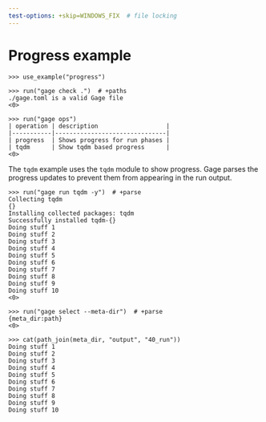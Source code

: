 ```yaml
---
test-options: +skip=WINDOWS_FIX  # file locking
---
```


# Progress example

    >>> use_example("progress")

    >>> run("gage check .")  # +paths
    ./gage.toml is a valid Gage file
    <0>

    >>> run("gage ops")
    | operation | description                   |
    |-----------|-------------------------------|
    | progress  | Shows progress for run phases |
    | tqdm      | Show tqdm based progress      |
    <0>

The `tqdm` example uses the `tqdm` module to show progress. Gage parses
the progress updates to prevent them from appearing in the run output.

    >>> run("gage run tqdm -y")  # +parse
    Collecting tqdm
    {}
    Installing collected packages: tqdm
    Successfully installed tqdm-{}
    Doing stuff 1
    Doing stuff 2
    Doing stuff 3
    Doing stuff 4
    Doing stuff 5
    Doing stuff 6
    Doing stuff 7
    Doing stuff 8
    Doing stuff 9
    Doing stuff 10
    <0>

    >>> run("gage select --meta-dir")  # +parse
    {meta_dir:path}
    <0>

    >>> cat(path_join(meta_dir, "output", "40_run"))
    Doing stuff 1
    Doing stuff 2
    Doing stuff 3
    Doing stuff 4
    Doing stuff 5
    Doing stuff 6
    Doing stuff 7
    Doing stuff 8
    Doing stuff 9
    Doing stuff 10
